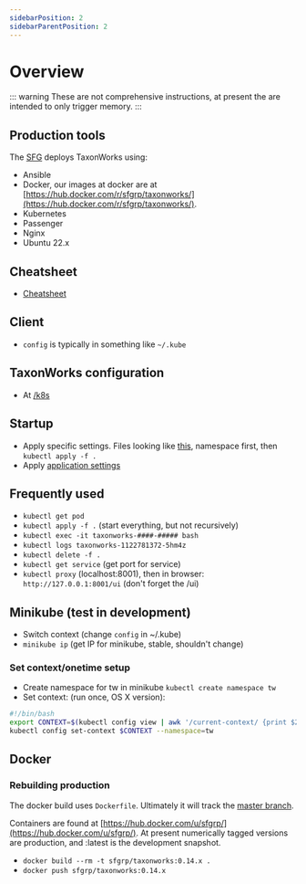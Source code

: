 ```yaml
---
sidebarPosition: 2 
sidebarParentPosition: 2
---
```


# Overview 

::: warning 
These are not comprehensive instructions, at present the are intended to only trigger memory.
:::

## Production tools
The [SFG](https://speciesfilegroup.org) deploys TaxonWorks using:
* Ansible
* Docker, our images at docker are at [https://hub.docker.com/r/sfgrp/taxonworks/](https://hub.docker.com/r/sfgrp/taxonworks/).
* Kubernetes
* Passenger
* Nginx
* Ubuntu 22.x

## Cheatsheet

* [Cheatsheet](https://kubernetes.io/docs/user-guide/kubectl-cheatsheet/)

## Client

* `config` is typically in something like `~/.kube`

## TaxonWorks configuration

* At [/k8s](https://github.com/SpeciesFileGroup/taxonworks/tree/development/k8s)

## Startup

* Apply specific settings. Files looking like [this](https://github.com/SpeciesFileGroup/taxonworks/tree/development/k8s/dev), namespace first, then  `kubectl apply -f .`
* Apply [application settings](https://github.com/SpeciesFileGroup/taxonworks/tree/development/k8s)

## Frequently used

* `kubectl get pod`
* `kubectl apply -f .` (start everything, but not recursively)
* `kubectl exec -it taxonworks-####-##### bash`
* `kubectl logs taxonworks-1122781372-5hm4z`
* `kubectl delete -f .`
* `kubectl get service` (get port for service)
* `kubectl proxy` (localhost:8001), then in browser: `http://127.0.0.1:8001/ui` (don't forget the /ui)

## Minikube (test in development)

* Switch context (change `config` in ~/.kube)
* `minikube ip` (get IP for minikube, stable, shouldn't change)

### Set context/onetime setup

* Create namespace for tw in minikube `kubectl create namespace tw`
* Set context: (run once, OS X version):

```bash
#!/bin/bash
export CONTEXT=$(kubectl config view | awk '/current-context/ {print $2}')
kubectl config set-context $CONTEXT --namespace=tw
```

## Docker 

### Rebuilding production

The docker build uses `Dockerfile`.  Ultimately it will track the [master branch](https://github.com/SpeciesFileGroup/taxonworks/tree/master).

Containers are found at [https://hub.docker.com/u/sfgrp/](https://hub.docker.com/u/sfgrp/). At present numerically tagged versions are production, and :latest is the development snapshot.

* `docker build --rm -t sfgrp/taxonworks:0.14.x .` 
* `docker push sfgrp/taxonworks:0.14.x`
